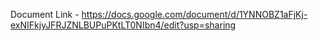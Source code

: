 Document Link -
https://docs.google.com/document/d/1YNNOBZ1aFjKj-exNIFkjyJFRJZNLBUPuPKtLT0NIbn4/edit?usp=sharing